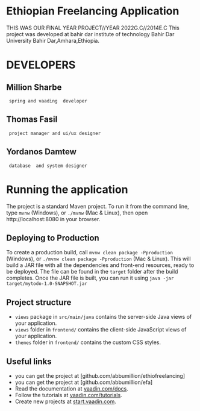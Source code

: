 # Ethiopian Freelancing Application
THIS WAS OUR FINAL YEAR PROJECT//YEAR 2022G.C//2014E.C
This project was developed at bahir dar institute of technology
Bahir Dar University Bahir Dar,Amhara,Ethiopia.
# DEVELOPERS
## Million Sharbe 
     spring and vaading  developer
## Thomas Fasil 
     project manager and ui/ux designer
## Yordanos Damtew 
     database  and system designer
# Running the application
The project is a standard Maven project. To run it from the command line,
type `mvnw` (Windows), or `./mvnw` (Mac & Linux), then open
http://localhost:8080 in your browser.
## Deploying to Production
To create a production build, call `mvnw clean package -Pproduction` (Windows),
or `./mvnw clean package -Pproduction` (Mac & Linux).
This will build a JAR file with all the dependencies and front-end resources,
ready to be deployed. The file can be found in the `target` folder after the build completes.
Once the JAR file is built, you can run it using
`java -jar target/mytodo-1.0-SNAPSHOT.jar`
## Project structure
- `views` package in `src/main/java` contains the server-side Java views of your application.
- `views` folder in `frontend/` contains the client-side JavaScript views of your application.
- `themes` folder in `frontend/` contains the custom CSS styles.
## Useful links
- you can get the project at [github.com/abbumillion/ethiofreelancing]
- you can get the project at [github.com/abbumillion/efa]
- Read the documentation at [vaadin.com/docs](https://vaadin.com/docs).
- Follow the tutorials at [vaadin.com/tutorials](https://vaadin.com/tutorials).
- Create new projects at [start.vaadin.com](https://start.vaadin.com/).
